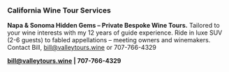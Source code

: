 ### California Wine Tour Services

**Napa & Sonoma Hidden Gems – Private Bespoke Wine Tours.** 
Tailored to your wine interests with my 12 years of guide experience. Ride in luxe SUV (2-6 guests) to fabled appellations – meeting owners and winemakers.
Contact Bill, bill@valleytours.wine or 707-766-4329

**<a href="mailto:bill@valleytours.wine" target="_blank" onclick="ga('send', 'event', 'OutBoundLinks', 'bill@valleytours.wine', 'bill@valleytours.wine');">bill@valleytours.wine</a> | 707-766-4329**
